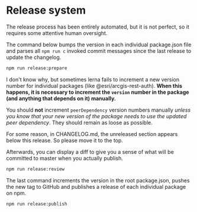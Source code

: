 # Release system

The release process has been entirely automated, but it is not perfect, so it requires some attentive human oversight.

The command below bumps the version in each individual package.json file and parses all `npm run c` invoked commit messages since the last release to update the changelog.

```bash
npm run release:prepare
```

I don't know why, but sometimes lerna fails to increment a new version number for individual packages (like @esri/arcgis-rest-auth). **When this happens, it is necessary to increment the `version` number in the package (and anything that depends on it) manually.**

You should **not** increment `peerDependency` version numbers manually _unless you know that your new version of the package needs to use the updated peer dependency_. They should remain as loose as possible.

For some reason, in CHANGELOG.md, the unreleased section appears below this release. So please move it to the top.

Afterwards, you can display a diff to give you a sense of what will be committed to master when you actually publish.

```bash
npm run release:review
```

The last command increments the version in the root package.json, pushes the new tag to GitHub and publishes a release of each individual package on npm.

```bash
npm run release:publish
```
